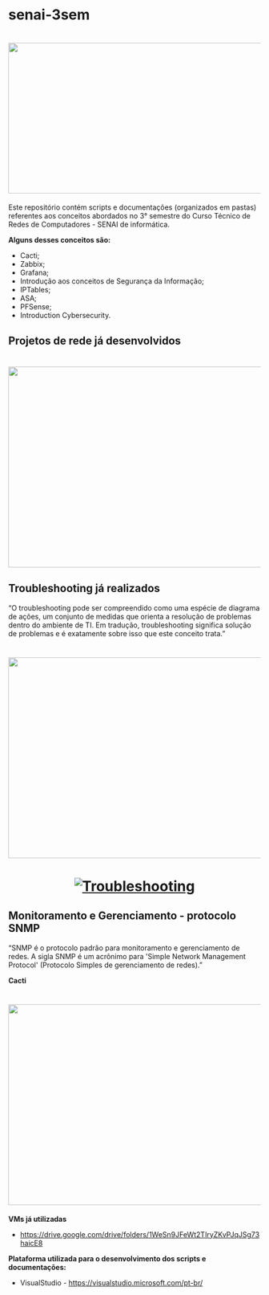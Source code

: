 # senai-3sem

<h1>
    <h1 align="center">
    <img src="https://computerworld.com.br/wp-content/uploads/2020/10/Gastos-com-infraestrutura-de-data-center-devem-crescer-em-2021.jpg" height="300" width="800">
</h1>

Este repositório contém scripts e documentações (organizados em pastas) referentes aos conceitos abordados no 3° semestre do Curso Técnico de Redes de Computadores - SENAI de informática.

**Alguns desses conceitos são:**

* Cacti;
* Zabbix;
* Grafana;
* Introdução aos conceitos de Segurança da Informação;
* IPTables;
* ASA;
* PFSense;
* Introduction Cybersecurity.

## Projetos de rede já desenvolvidos

<h1>
    <h1 align="center">
    <img src="https://github.com/Lcmc23/senai-3sem/blob/main/Sprint%20A/Cen%C3%A1rio_01/Material%20de%20Apoio/REDE-pt2.png" height="400" width="800">
</h1>
    
## Troubleshooting já realizados
    
“O troubleshooting pode ser compreendido como uma espécie de diagrama de ações, um conjunto de medidas que orienta a resolução de problemas dentro do ambiente de TI. Em tradução, troubleshooting significa solução de problemas e é exatamente sobre isso que este conceito trata.”
    
<h1>
    <h1 align="center">
    <img src="https://i.ibb.co/6bwGtMk/AULA-8-CENARIO-TROUBLESHOOTING-WINDOWS-A.png" height="400" width="800">
</h1>  
    
<h1>
    <h1 align="center">
    <a href="https://ibb.co/ds9sGNX"><img src="https://i.ibb.co/8n3n6yG/Troubleshooting.png" alt="Troubleshooting" border="0"></a>
</h1>  

## Monitoramento e Gerenciamento - protocolo SNMP
    
“SNMP é o protocolo padrão para monitoramento e gerenciamento de redes. A sigla SNMP é um acrônimo para 'Simple Network Management Protocol' (Protocolo Simples de gerenciamento de redes).”
    
**Cacti**
    
<h1>
    <h1 align="center">
    <img src="https://i.ibb.co/hKsK29q/Cacti.png" height="400" width="800">
</h1>  
    
**VMs já utilizadas**
    
* https://drive.google.com/drive/folders/1WeSn9JFeWt2TIryZKvPJqJSg73haicE8

**Plataforma utilizada para o desenvolvimento dos scripts e documentações:**

* VisualStudio - https://visualstudio.microsoft.com/pt-br/
   
